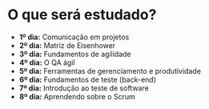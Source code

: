 # O que será estudado?

-   **1º dia:** Comunicação em projetos 
-   **2º dia:** Matriz de Eisenhower
-   **3º dia:** Fundamentos de agilidade
-   **4º dia:** O QA ágil
-   **5º dia:** Ferramentas de gerenciamento e produtividade
-   **6º dia:** Fundamentos de teste (back-end)
-   **7º dia:** Introdução ao teste de software
-   **8º dia:** Aprendendo sobre o Scrum
